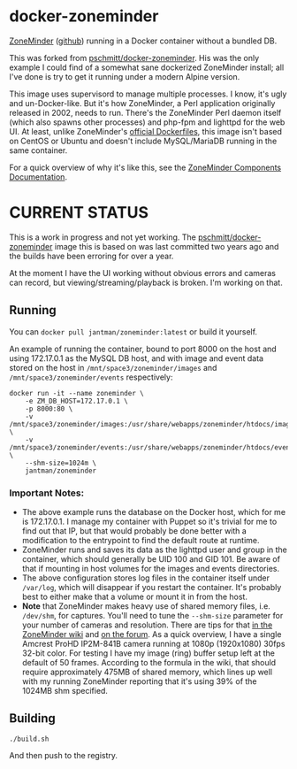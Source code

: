 # docker-zoneminder

[ZoneMinder](https://www.zoneminder.com/) ([github](https://github.com/ZoneMinder/zoneminder)) running in a Docker container without a bundled DB.

This was forked from [pschmitt/docker-zoneminder](https://github.com/pschmitt/docker-zoneminder). His was the only example I could find of a somewhat sane dockerized ZoneMinder install; all I've done is try to get it running under a modern Alpine version.

This image uses supervisord to manage multiple processes. I know, it's ugly and un-Docker-like. But it's how ZoneMinder, a Perl application originally released in 2002, needs to run. There's the ZoneMinder Perl daemon itself (which also spawns other processes) and php-fpm and lighttpd for the web UI. At least, unlike ZoneMinder's [official Dockerfiles](https://github.com/ZoneMinder/zmdockerfiles), this image isn't based on CentOS or Ubuntu and doesn't include MySQL/MariaDB running in the same container.

For a quick overview of why it's like this, see the [ZoneMinder Components Documentation](http://zoneminder.readthedocs.io/en/stable/userguide/components.html).

# CURRENT STATUS

This is a work in progress and not yet working. The [pschmitt/docker-zoneminder](https://github.com/pschmitt/docker-zoneminder) image this is based on was last committed two years ago and the builds have been erroring for over a year.

At the moment I have the UI working without obvious errors and cameras can record, but viewing/streaming/playback is broken. I'm working on that.

## Running

You can ``docker pull jantman/zoneminder:latest`` or build it yourself.

An example of running the container, bound to port 8000 on the host and using 172.17.0.1 as the MySQL DB host, and with image and event data stored on the host in ``/mnt/space3/zoneminder/images`` and ``/mnt/space3/zoneminder/events`` respectively:

```
docker run -it --name zoneminder \
    -e ZM_DB_HOST=172.17.0.1 \
    -p 8000:80 \
    -v /mnt/space3/zoneminder/images:/usr/share/webapps/zoneminder/htdocs/images \
    -v /mnt/space3/zoneminder/events:/usr/share/webapps/zoneminder/htdocs/events \
    --shm-size=1024m \
    jantman/zoneminder
```

### Important Notes:

* The above example runs the database on the Docker host, which for me is 172.17.0.1. I manage my container with Puppet so it's trivial for me to find out that IP, but that would probably be done better with a modification to the entrypoint to find the default route at runtime.
* ZoneMinder runs and saves its data as the lighttpd user and group in the container, which should generally be UID 100 and GID 101. Be aware of that if mounting in host volumes for the images and events directories.
* The above configuration stores log files in the container itself under ``/var/log``, which will disappear if you restart the container. It's probably best to either make that a volume or mount it in from the host.
* __Note__ that ZoneMinder makes heavy use of shared memory files, i.e. ``/dev/shm``, for captures. You'll need to tune the ``--shm-size`` parameter for your number of cameras and resolution. There are tips for that [in the ZoneMinder wiki](https://wiki.zoneminder.com/Math_for_Memory_-_knowing_how_much_memory_you_need_and_how_to_optimize) and [on the forum](https://forums.zoneminder.com/viewtopic.php?f=11&t=9692&sid=5eb03841bd56e794c32586cc43531156). As a quick overview, I have a single Amcrest ProHD IP2M-841B camera running at 1080p (1920x1080) 30fps 32-bit color. For testing I have my image (ring) buffer setup left at the default of 50 frames. According to the formula in the wiki, that should require approximately 475MB of shared memory, which lines up well with my running ZoneMinder reporting that it's using 39% of the 1024MB shm specified.

## Building

``./build.sh``

And then push to the registry.
